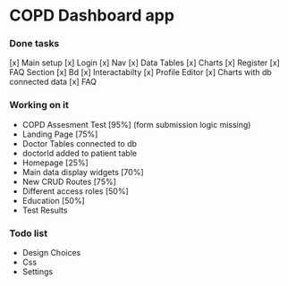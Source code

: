 # COPD Dashboard app

### Done tasks

[x] Main setup
[x] Login
[x] Nav
[x] Data Tables
[x] Charts
[x] Register
[x] FAQ Section
[x] Bd
[x] Interactabilty
[x] Profile Editor
[x] Charts with db connected data
[x] FAQ







### Working on it
- COPD Assesment Test [95%] (form submission logic missing) 
- Landing Page [75%]
- Doctor Tables connected to db 
- doctorId added to patient table
- Homepage [25%]
- Main data display widgets [70%]
- New CRUD Routes [75%]
- Different access roles [50%]
- Education [50%]
- Test Results






### Todo list
- Design Choices
- Css
- Settings


